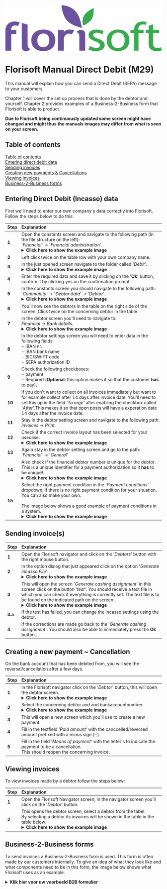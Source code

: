<img src="../../fslogo.png">

# Florisoft Manual Direct Debit (M29)

This manual will explain how you can send a Direct Debit (SEPA) message to your customers.

Chapter 1 will cover the set up process that is done by the debtor and yourself. Chapter 2 provides examples of a Business-2-Business form that Florisoft is able to product.

**Due to Florisoft being continuously updated some screen might have changed and might thus the manuals images may differ from what is seen on your screen.**

## Table of contents

[Table of contents](#table-of-contents)  
[Entering direct debit data](#entering-direct-debit-incasso-data)  
[Sending invoices](#sending-invoices)  
[Creating new payments & Cancellations](#creating-a-new-payment--cancellation)  
[Viewing invoices](#viewing-invoices)  
[Business-2-Business forms](#business-2-business-forms)


## Entering Direct Debit (Incasso) data

First we'll need to enter our own company's data correctly into Florisoft. Follow the steps below to do this:

|Step|Explanation|
|:--|:--|
|**1**|Open the constants screen and navigate to the following path (in the file structure on the left):<br> '*Financial*' → '*Financial administration*'.<details><summary><b>Click here to show the example image</b></summary><img src=".Handleiding Incasso/media EN/image1.png"></details>|
|**2**|Left click twice on the table row with your own company name.|
|**3**|In the just opened screen navigate to the folder called '*Debit*'.<details><summary><b>Click here to show the example image</b></summary><img src=".Handleiding Incasso/media/image3.png"></details>|
|**4**|Enter the required data and save it by clicking on the '**Ok**' button, confirm it by clicking yes on the confirmation prompt.|
|**5**|In the constants screen you should navigate to the following path:<br> '*Community*' → '*Debtor data*' → '*Debtor*'.<details><summary><b>Click here to show the example image</b></summary><img src=".Handleiding Incasso/media/image4.png"></details>|
|**6**| You'll now see the debtors in the table on the right side of the screen. Click twice on the concerning debtor in the table.|
|**7**|In the debtor screen you'll need to navigate to: <br> *Financial* → *Bank details*.<details><summary><b>Click here to show the example image</b></summary><img src=".Handleiding Incasso/media/image5.png"></details>|
|**8**|In the debtor settings screen you will need to enter data in the following fields: <br>- IBAN nr. <br>- IBAN bank name <br>- BIC/SWIFT code<br>- SEPA authorization ID|
|**9**|Check the following checkboxes: <br>- payment <br>- Required (**Optional**: this option makes it so that the customer **has** to pay).|
|**10**|If you don't want to collect on all invoices immediately but want to for example collect after 14 days after invoice date. You'll need to set this up in the field '*To urge*' after enabling the checkbox called '*After*'.This makes it so that open posts will have a experation date 14 days after the invoice date.|
|**11**| Stay in the debtor setting screen and navigate to the following path:<br>*Invoices* → *Print*.|
|**12**|Check if the correct invoice layout has been selected for your usecase.<details><summary><b>Click here to show the example image</b></summary><img src=".Handleiding Incasso/media/image6.png"></details>|
|**13**|Again stay in the debtor setting screen and go to the path: '*Financial*' → '*General*'|
|**14**|Also check if the financial debtor number is unique for the debtor. This is a unique identifier for a payment authorization so it **has** to be unique!.<details><summary><b>Click here to show the example image</b></summary><img src=".Handleiding Incasso/media/image7.png"></details>|
|**15**|Select the right payment condition in the '*Payment conditions*' dropdown, if there is no right payment condition for your situation. You can also make your own.<br><br>The image below shows a good example of payment conditions in a system.<details><summary><b>Click here to show the example image</b></summary><img src=".Handleiding Incasso/media/image13.png"></details>|

## Sending invoice(s)

|Step|Explanation|
|:--|:--|
|**1**|Open the Florisoft navigator and click on the '*Debtors*' button with the right mouse button.|
|**2**|In the option dialog that just appeared click on the option '*Generate Incasso File*'.<details><summary><b>Click here to show the example image</b></summary><img src=".Handleiding Incasso/media/image8.png"></details>|
|**3**|This will open the screen '*Generate cashing assignment*' in this screen click on the button '*test*'. You should receive a text file in which you can check if everything is correctly set. The text file is to be found on the indicated path on the screen..<details><summary><b>Click here to show the example image</b></summary><img src=".Handleiding Incasso/media/image9.png"></details>|
|**3.a**|If the test has failed, you can change the incasso settings using the debtor.|
|**4**|If the corrections are made go back to the '*Generate cashing assignment*'. You should also be able to immediately press the **Ok** button..|

## Creating a new payment ~ Cancellation

On the bank account that has been debited from, you will see the reversal/cancellation after a few days.

|Step|Explanation|
|:--|:--|
|**1**|In the Florisoft navigator click on the '*Debtor*' button, this will open the debtor screen.<details><summary><b>Click here to show the example image</b></summary><img src=".Handleiding Incasso/media/image10.png"></details>|
|**2**|Select the concerning debtor and and bankaccountnumber.<details><summary><b>Click here to show the example image</b></summary><img src=".Handleiding Incasso/media/image11.png"></details>|
|**3**|This will open a new screen which you'll use to create a new payment.|
|**4**|Fill in the textfield '*Paid amount*' with the canccelled/reversed amount prefixed with a minus sign (**-**).|
|**5**|Fill in the field '*Means of payment*' with the letter s to indicate the payment to be a cancellation.<br>This should reopen the concerning invoice.|


## Viewing invoices

To view invoices made by a debtor follow the steps below:

|Step|Explanation|
|:--|:--|
|**1**|Open the Florisoft Navigator screen, in the navigator screen you'll click on the '*Debtor*' button.|
|**2**|This opens the debtor screen, select a debtor from the tabel.<br> By selecting a debtor its invoices will be shown in the table in the table below.<details><summary><b>Click here to show the example image</b></summary><img src=".Handleiding Incasso/media/image12.png"></details>|

## Business-2-Business forms

To send invoices a Business-2-Business form is used. This form is often made by our customers internally. To give an idea of what they look like and what components need to be in this form, the image below shows what Florisoft uses as an example.

<details><summary><b>Klik hier voor uw voorbeeld B2B formulier</b></summary><img src=".Handleiding Incasso/media/image15.png"></details>